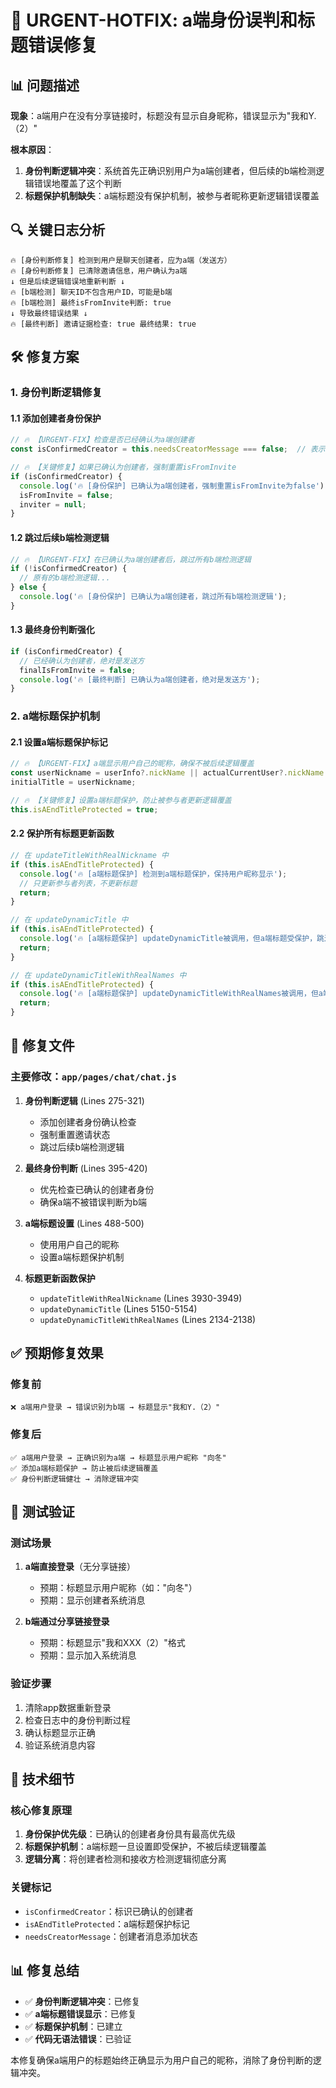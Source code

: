 # 🚨 URGENT-HOTFIX: a端身份误判和标题错误修复

## 📊 问题描述

**现象**：a端用户在没有分享链接时，标题没有显示自身昵称，错误显示为"我和Y.（2）"

**根本原因**：
1. **身份判断逻辑冲突**：系统首先正确识别用户为a端创建者，但后续的b端检测逻辑错误地覆盖了这个判断
2. **标题保护机制缺失**：a端标题没有保护机制，被参与者昵称更新逻辑错误覆盖

## 🔍 关键日志分析

```
🔥 [身份判断修复] 检测到用户是聊天创建者，应为a端（发送方）
🔥 [身份判断修复] 已清除邀请信息，用户确认为a端
↓ 但是后续逻辑错误地重新判断 ↓
🔥 [b端检测] 聊天ID不包含用户ID，可能是b端
🔥 [b端检测] 最终isFromInvite判断: true
↓ 导致最终错误结果 ↓ 
🔥 [最终判断] 邀请证据检查: true 最终结果: true
```

## 🛠️ 修复方案

### 1. **身份判断逻辑修复**

#### 1.1 添加创建者身份保护
```javascript
// 🔥 【URGENT-FIX】检查是否已经确认为a端创建者
const isConfirmedCreator = this.needsCreatorMessage === false;  // 表示刚添加过创建者消息

// 🔥 【关键修复】如果已确认为创建者，强制重置isFromInvite
if (isConfirmedCreator) {
  console.log('🔥 [身份保护] 已确认为a端创建者，强制重置isFromInvite为false');
  isFromInvite = false;
  inviter = null;
}
```

#### 1.2 跳过后续b端检测逻辑
```javascript
// 🔥 【URGENT-FIX】在已确认为a端创建者后，跳过所有b端检测逻辑
if (!isConfirmedCreator) {
  // 原有的b端检测逻辑...
} else {
  console.log('🔥 [身份保护] 已确认为a端创建者，跳过所有b端检测逻辑');
}
```

#### 1.3 最终身份判断强化
```javascript
if (isConfirmedCreator) {
  // 已经确认为创建者，绝对是发送方
  finalIsFromInvite = false;
  console.log('🔥 [最终判断] 已确认为a端创建者，绝对是发送方');
}
```

### 2. **a端标题保护机制**

#### 2.1 设置a端标题保护标记
```javascript
// 🔥 【URGENT-FIX】a端显示用户自己的昵称，确保不被后续逻辑覆盖
const userNickname = userInfo?.nickName || actualCurrentUser?.nickName || '我';
initialTitle = userNickname;

// 🔥 【关键修复】设置a端标题保护，防止被参与者更新逻辑覆盖
this.isAEndTitleProtected = true;
```

#### 2.2 保护所有标题更新函数
```javascript
// 在 updateTitleWithRealNickname 中
if (this.isAEndTitleProtected) {
  console.log('🔥 [a端标题保护] 检测到a端标题保护，保持用户昵称显示');
  // 只更新参与者列表，不更新标题
  return;
}

// 在 updateDynamicTitle 中
if (this.isAEndTitleProtected) {
  console.log('🔥 [a端标题保护] updateDynamicTitle被调用，但a端标题受保护，跳过更新');
  return;
}

// 在 updateDynamicTitleWithRealNames 中
if (this.isAEndTitleProtected) {
  console.log('🔥 [a端标题保护] updateDynamicTitleWithRealNames被调用，但a端标题受保护，跳过更新');
  return;
}
```

## 📝 修复文件

### 主要修改：`app/pages/chat/chat.js`

1. **身份判断逻辑** (Lines 275-321)
   - 添加创建者身份确认检查
   - 强制重置邀请状态
   - 跳过后续b端检测逻辑

2. **最终身份判断** (Lines 395-420)
   - 优先检查已确认的创建者身份
   - 确保a端不被错误判断为b端

3. **a端标题设置** (Lines 488-500)
   - 使用用户自己的昵称
   - 设置a端标题保护机制

4. **标题更新函数保护**
   - `updateTitleWithRealNickname` (Lines 3930-3949)
   - `updateDynamicTitle` (Lines 5150-5154)
   - `updateDynamicTitleWithRealNames` (Lines 2134-2138)

## ✅ 预期修复效果

### 修复前
```
❌ a端用户登录 → 错误识别为b端 → 标题显示"我和Y.（2）"
```

### 修复后
```
✅ a端用户登录 → 正确识别为a端 → 标题显示用户昵称 "向冬"
✅ 添加a端标题保护 → 防止被后续逻辑覆盖
✅ 身份判断逻辑健壮 → 消除逻辑冲突
```

## 🧪 测试验证

### 测试场景
1. **a端直接登录**（无分享链接）
   - 预期：标题显示用户昵称（如："向冬"）
   - 预期：显示创建者系统消息

2. **b端通过分享链接登录**
   - 预期：标题显示"我和XXX（2）"格式
   - 预期：显示加入系统消息

### 验证步骤
1. 清除app数据重新登录
2. 检查日志中的身份判断过程
3. 确认标题显示正确
4. 验证系统消息内容

## 🔧 技术细节

### 核心修复原理
1. **身份保护优先级**：已确认的创建者身份具有最高优先级
2. **标题保护机制**：a端标题一旦设置即受保护，不被后续逻辑覆盖
3. **逻辑分离**：将创建者检测和接收方检测逻辑彻底分离

### 关键标记
- `isConfirmedCreator`：标识已确认的创建者
- `isAEndTitleProtected`：a端标题保护标记
- `needsCreatorMessage`：创建者消息添加状态

## 📊 修复总结

- ✅ **身份判断逻辑冲突**：已修复
- ✅ **a端标题错误显示**：已修复  
- ✅ **标题保护机制**：已建立
- ✅ **代码无语法错误**：已验证

本修复确保a端用户的标题始终正确显示为用户自己的昵称，消除了身份判断的逻辑冲突。